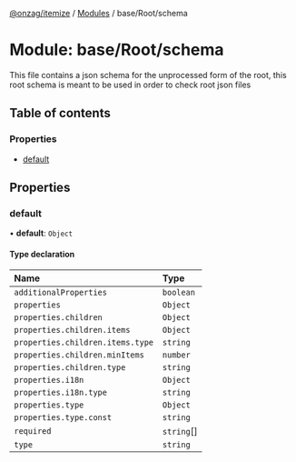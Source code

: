 [@onzag/itemize](../README.md) / [Modules](../modules.md) / base/Root/schema

# Module: base/Root/schema

This file contains a json schema for the unprocessed form
of the root, this root schema is meant to be used in order to check
root json files

## Table of contents

### Properties

- [default](base_Root_schema.md#default)

## Properties

### default

• **default**: `Object`

#### Type declaration

| Name | Type |
| :------ | :------ |
| `additionalProperties` | `boolean` |
| `properties` | `Object` |
| `properties.children` | `Object` |
| `properties.children.items` | `Object` |
| `properties.children.items.type` | `string` |
| `properties.children.minItems` | `number` |
| `properties.children.type` | `string` |
| `properties.i18n` | `Object` |
| `properties.i18n.type` | `string` |
| `properties.type` | `Object` |
| `properties.type.const` | `string` |
| `required` | `string`[] |
| `type` | `string` |
